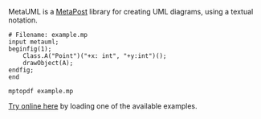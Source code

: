 MetaUML is a [MetaPost](https://www.tug.org/metapost.html) library for creating UML diagrams, using a textual notation.

```
# Filename: example.mp
input metauml;
beginfig(1);
    Class.A("Point")("+x: int", "+y:int")();
    drawObject(A);
endfig;
end
```

```
mptopdf example.mp
```

[Try online here](http://metauml.denksoft.com/) by loading one of the available examples.
